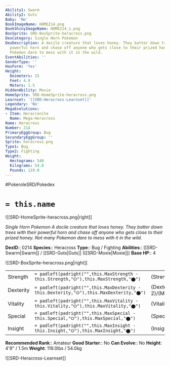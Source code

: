```yaml
---
Ability1: Swarm
Ability2: Guts
Baby: 'No'
BookImageName: HOME214.png
BookShinyImageName: HOME214_s.png
BoxSprite: SRD-BoxSprite-heracross.png
DexCategory: Single Horn Pokemon
DexDescription: A docile creature that loves honey. They batter down trees with their
  powerful horn and chase off anyone who gets close to their prized honey. Not many
  Pokemon dare to mess with it in the wild.
EventAbilities: ''
GenderType: ''
HasForm: 'Yes'
Height:
  Deimeters: 15
  Feet: 4.9
  Meters: 1.5
HiddenAbility: Moxie
HomeSprite: SRD-HomeSprite-heracross.png
Learnset: '[[SRD-Heracross-Learnset]]'
Legendary: 'No'
MegaEvolutions:
- Item: Heracronite
  Name: Mega-Heracross
Name: Heracross
Number: 214
PrimaryEggGroup: Bug
SecondaryEggGroup: ''
Sprite: heracross.png
Type1: Bug
Type2: Fighting
Weight:
  Hectograms: 540
  Kilograms: 54.0
  Pounds: 119.0
---
```


#PokeroleSRD/Pokedex

# `= this.name`

![[SRD-HomeSprite-heracross.png|right]]

*Single Horn Pokemon*
*A docile creature that loves honey. They batter down trees with their powerful horn and chase off anyone who gets close to their prized honey. Not many Pokemon dare to mess with it in the wild.*

**DexID**:: 0214
**Species**:: Heracross
**Type**:: Bug / Fighting
**Abilities**:: [[SRD-Swarm|Swarm]] / [[SRD-Guts|Guts]] ([[SRD-Moxie|Moxie]])
**Base HP**:: 4

![[SRD-BoxSprite-heracross.png|right]]

|           |                                                                                        |                                          |
| --------- | -------------------------------------------------------------------------------------- | ---------------------------------------- |
| Strength  | `= padleft(padright("",this.MaxStrength - this.Strength,"⭘"),this.MaxStrength,"⬤")`    | (Strength::3)/(MaxStrength::6)   |
| Dexterity | `= padleft(padright("",this.MaxDexterity - this.Dexterity,"⭘"),this.MaxDexterity,"⬤")` | (Dexterity:: 2)/(MaxDexterity::5) |
| Vitality  | `= padleft(padright("",this.MaxVitality - this.Vitality,"⭘"),this.MaxVitality,"⬤")`    | (Vitality::2)/(MaxVitality::5)   |
| Special   | `= padleft(padright("",this.MaxSpecial - this.Special,"⭘"),this.MaxSpecial,"⬤")`       | (Special::1)/(MaxSpecial::3)     |
| Insight   | `= padleft(padright("",this.MaxInsight - this.Insight,"⭘"),this.MaxInsight,"⬤")`       | (Insight::3)/(MaxInsight::6)     |

**Recommended Rank**:: Amateur
**Good Starter**:: No
**Can Evolve**:: No
**Height**: 4'9" / 1.5m
**Weight**: 119.0lbs / 54.0kg

![[SRD-Heracross-Learnset]]